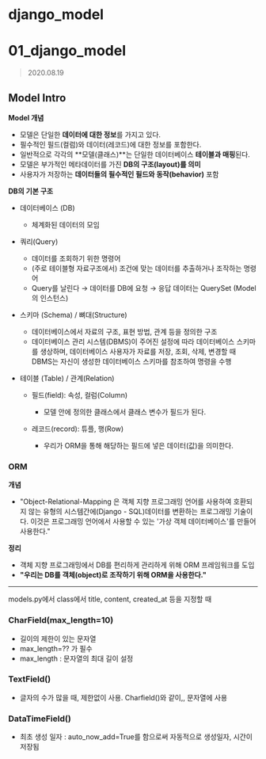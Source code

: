 # django_model 

# 01_django_model

> 2020.08.19

## Model Intro

**Model 개념**

- 모델은 단일한 **데이터에 대한 정보**를 가지고 있다.
- 필수적인 필드(컬럼)와 데이터(레코드)에 대한 정보를 포함한다.
- 일반적으로 각각의 **모델(클래스)**는 단일한 데이터베이스 **테이블과 매핑**된다.
- 모델은 부가적인 메타데이터를 가진 **DB의 구조(layout)를 의미**
- 사용자가 저장하는 **데이터들의 필수적인 필드와 동작(behavior)** 포함



**DB의 기본 구조**

- 데이터베이스 (DB)

  - 체계화된 데이터의 모임

- 쿼리(Query)

  - 데이터를 조회하기 위한 명령어
  - (주로 테이블형 자료구조에서) 조건에 맞는 데이터를 추출하거나 조작하는 명령어
  - Query를 날린다 → 데이터를 DB에 요청 → 응답 데이터는 QuerySet (Model의 인스턴스)

- 스키마 (Schema) / 뼈대(Structure)

  - 데이터베이스에서 자료의 구조, 표현 방법, 관계 등을 정의한 구조
  - 데이터베이스 관리 시스템(DBMS)이 주어진 설정에 따라 데이터베이스 스키마를 생상하며, 데이터베이스 사용자가 자료를 저장, 조회, 삭제, 변경할 때 DBMS는 자신이 생성한 데이터베이스 스키마를 참조하여 명령을 수행

- 테이블 (Table) / 관계(Relation)

  - 필드(field): 속성, 컬럼(Column)

    - 모델 안에 정의한 클래스에서 클래스 변수가 필드가 된다.

  - 레코드(record): 튜플, 행(Row)

    - 우리가 ORM을 통해 해당하는 필드에 넣은 데이터(값)을 의미한다.



### ORM

**개념**

- "Object-Relational-Mapping 은 객체 지향 프로그래밍 언어를 사용하여 호환되지 않는 유형의 시스템간에(Django - SQL)데이터를 변환하는 프로그래밍 기술이다. 이것은 프로그래밍 언어에서 사용할 수 있는 '가상 객체 데이터베이스'를 만들어 사용한다."

**정리**

- 객체 지향 프로그래밍에서 DB를 편리하게 관리하게 위해 ORM 프레임워크를 도입
- **"우리는 DB를 객체(object)로 조작하기 위해 ORM을 사용한다."**



----------------

models.py에서 class에서 title, content, created_at 등을 지정할 때

### CharField(max_length=10)

- 길이의 제한이 있는 문자열
- max_length=?? 가 필수
- max_length : 문자열의 최대 길이 설정

### TextField()

- 글자의 수가 많을 때, 제한없이 사용. Charfield()와 같이,, 문자열에 사용

### DataTimeField()

- 최초 생성 일자 : auto_now_add=True를 함으로써 자동적으로 생성일자, 시간이 저장됨



